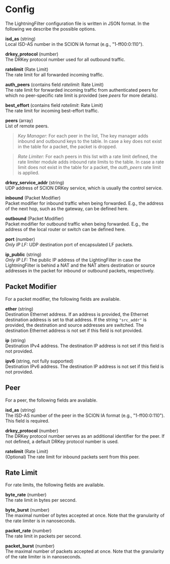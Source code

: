 # Config
The LightningFilter configuration file is written in JSON format. In the following we describe the possible options.

**isd_as** (string)  
Local ISD-AS number in the SCION IA format (e.g., "1-ff00:0:110").

**drkey_protocol** (number)  
The DRKey protocol number used for all outbound traffic.

**ratelimit** (Rate Limit)  
The rate limit for all forwarded incoming traffic.

**auth_peers** (contains field *ratelimit*: Rate Limit)  
The rate limit for forwarded incoming traffic from authenticated peers for which no peer-specific rate limit is provided (see *peers* for more details).

**best_effort** (contains field *ratelimit*: Rate Limit)  
The rate limit for incoming best-effort traffic.

**peers** (array)  
List of remote peers.

> *Key Manager:* For each peer in the list, The key manager adds inbound and outbound keys to the table. In case a key does not exist in the table for a packet, the packet is dropped.

> *Rate Limiter:* For each peers in this list with a rate limit defined, the rate limiter module adds inbound rate limits to the table. In case a rate limit does not exist in the table for a packet, the *auth_peers* rate limit is applied.

**drkey_service_addr** (string)  
UDP address of SCION DRKey service, which is usually the control service.

**inbound** (Packet Modifier)  
Packet modifier for inbound traffic when being forwarded. E.g., the address of the next hop, such as the gateway, can be defined here.

**outbound** (Packet Modifier)  
Packet modifier for outbound traffic when being forwarded. E.g., the address of the local router or switch can be defined here.

**port** (number)  
*Only IP LF:* UDP destination port of encapsulated LF packets.

**ip_public** (string)  
*Only IP LF:* The public IP address of the LightingFilter in case the LightningFilter is behind a NAT and the NAT alters destination or source addresses in the packet for inbound or outbound packets, respectively.

## Packet Modifier
For a packet modifier, the following fields are available.

**ether** (string)  
Destination Ethernet address.
If an address is provided, the Ethernet destination address is set to that address.
If the string `"src_addr"` is provided, the destination and source addresses are switched.
The destination Ethernet address is not set if this field is not provided.

**ip** (string)  
Destination IPv4 address. The destination IP address is not set if this field is not provided.

**ipv6** (string, not fully supported)  
Destination IPv6 address. The destination IP address is not set if this field is not provided.

## Peer
For a peer, the following fields are available.

**isd_as** (string)  
The ISD-AS number of the peer in the SCION IA format (e.g., "1-ff00:0:110"). This field is required.

**drkey_protocol** (number)  
The DRKey protocol number serves as an additional identifier for the peer. If not defined, a default DRKey protocol number is used.

**ratelimit** (Rate Limit)  
(Optional) The rate limit for inbound packets sent from this peer.

## Rate Limit
For rate limits, the following fields are available.

**byte_rate** (number)  
The rate limit in bytes per second.

**byte_burst** (number)  
The maximal number of bytes accepted at once. Note that the granularity of the rate limiter is in nanoseconds.

**packet_rate** (number)  
The rate limit in packets per second.

**packet_burst** (number)  
The maximal number of packets accepted at once. Note that the granularity of the rate limiter is in nanoseconds.